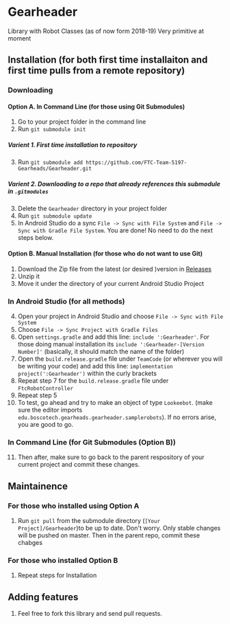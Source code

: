 # Gearheader
Library with Robot Classes (as of now form 2018-19) Very primitive at moment
## Installation (for both first time installaiton and first time pulls from a remote repository)
### Downloading
#### Option A. In Command Line (for those using Git Submodules)
1. Go to your project folder in the command line
2. Run `git submodule init`
##### Varient 1. First time installation to repository
3. Run `git submodule add https://github.com/FTC-Team-5197-Gearheads/Gearheader.git`
##### Varient 2. Downloading to a repo that already references this submodule in `.gitmodules`
3. Delete the `Gearheader` directory in your project folder
4. Run `git submodule update `
5. In Android Studio do a sync `File -> Sync with File System` and `File -> Sync with Gradle File System`. You are done! No need to do the next steps below.
#### Option B. Manual Installation (for those who do not want to use Git)
1. Download the Zip file from the latest (or desired )version in [Releases](https://github.com/FTC-Team-5197-Gearheads/Gearheader/releases)
2. Unzip it
3. Move it under the directory of your current Android Studio Project
### In Android Studio (for all methods)
4. Open your project in Android Studio and choose `File -> Sync with File System`
5. Choose `File -> Sync Project with Gradle Files`
6. Open `settings.gradle` and add this line: `include ':Gearheader'`. For those doing manual installation its `include ':Gearheader-[Version Number]'` (basically, it should match the name of the folder)
7. Open the `build.release.gradle` file under `TeamCode` (or wherever you will be writing your code) and add this line: `implementation project(':Gearheader')` within the curly brackets
8. Repeat step 7 for the `build.release.gradle` file under `FtcRobotController`
9. Repeat step 5
10. To test, go ahead and try to make an object of type `Lookeebot`. (make sure the editor imports `edu.boscotech.gearheads.gearheader.samplerobots`). If no errors arise, you are good to go.
### In Command Line (for Git Submodules (Option B))
11. Then after, make sure to go back to the parent respository of your current project and commit these changes. 
## Maintainence
### For those who installed using Option A
1. Run `git pull` from the submodule directory (`[Your Project]/Gearheader`)to be up to date. Don't worry. Only stable changes will be pushed on master. Then in the parent repo, commit these chabges
### For those who installed Option B
1. Repeat steps for Installation
## Adding features
1. Feel free to fork this library and send pull requests. 
